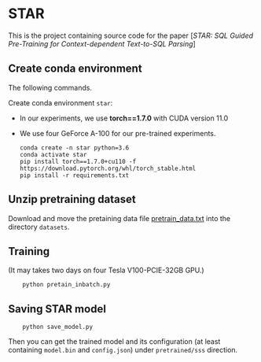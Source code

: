 # STAR

This is the project containing source code for the paper [*STAR: SQL Guided Pre-Training for Context-dependent Text-to-SQL Parsing*]

## Create conda environment
The following commands.

Create conda environment `star`:
  - In our experiments, we use **torch==1.7.0** with CUDA version 11.0
  - We use four GeForce A-100 for our pre-trained experiments.
    
        conda create -n star python=3.6
        conda activate star
        pip install torch==1.7.0+cu110 -f https://download.pytorch.org/whl/torch_stable.html
        pip install -r requirements.txt

## Unzip pretraining dataset

Download and move the pretaining data file [pretrain_data.txt](https://drive.google.com/file/d/1YF7Kx0TZMyS_5BJ8GmsFXfuraiogxBID/view?usp=sharing) into the directory `datasets`.

## Training
(It may takes two days on four Tesla V100-PCIE-32GB GPU.)

        python pretain_inbatch.py

## Saving STAR model

        python save_model.py
    
Then you can get the trained model and its configuration (at least containing `model.bin` and `config.json`) under `pretrained/sss` direction.